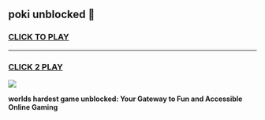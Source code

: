 
## poki unblocked 👋
<h3>
<a href="https://premium.freeplayer.one?title=poki_unblocked&ref=13F">CLICK TO PLAY</a></h3>
<hr>

<h3>
<a href="https://premium.freeplayer.one?title=poki_unblocked&ref=13F">CLICK 2 PLAY</a>
  
</h3>

<a href="https://premium.freeplayer.one?title=poki_unblocked&ref=12F/"><img src="https://clearcache.store/games.png"></a>


**worlds hardest game unblocked: Your Gateway to Fun and Accessible Online Gaming**
